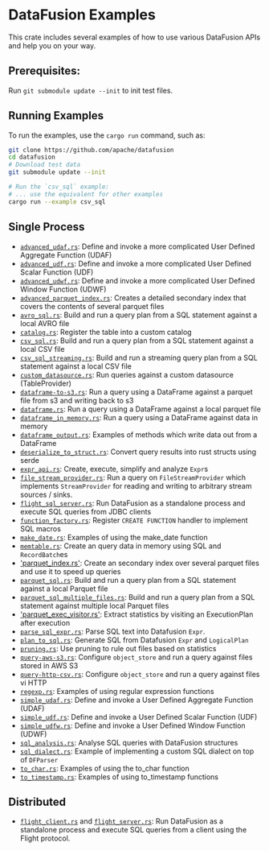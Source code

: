 <!---
  Licensed to the Apache Software Foundation (ASF) under one
  or more contributor license agreements.  See the NOTICE file
  distributed with this work for additional information
  regarding copyright ownership.  The ASF licenses this file
  to you under the Apache License, Version 2.0 (the
  "License"); you may not use this file except in compliance
  with the License.  You may obtain a copy of the License at

    http://www.apache.org/licenses/LICENSE-2.0

  Unless required by applicable law or agreed to in writing,
  software distributed under the License is distributed on an
  "AS IS" BASIS, WITHOUT WARRANTIES OR CONDITIONS OF ANY
  KIND, either express or implied.  See the License for the
  specific language governing permissions and limitations
  under the License.
-->

# DataFusion Examples

This crate includes several examples of how to use various DataFusion APIs and help you on your way.

## Prerequisites:

Run `git submodule update --init` to init test files.

## Running Examples

To run the examples, use the `cargo run` command, such as:

```bash
git clone https://github.com/apache/datafusion
cd datafusion
# Download test data
git submodule update --init

# Run the `csv_sql` example:
# ... use the equivalent for other examples
cargo run --example csv_sql
```

## Single Process

- [`advanced_udaf.rs`](examples/advanced_udaf.rs): Define and invoke a more complicated User Defined Aggregate Function (UDAF)
- [`advanced_udf.rs`](examples/advanced_udf.rs): Define and invoke a more complicated User Defined Scalar Function (UDF)
- [`advanced_udwf.rs`](examples/advanced_udwf.rs): Define and invoke a more complicated User Defined Window Function (UDWF)
- [`advanced_parquet_index.rs`](examples/advanced_parquet_index.rs): Creates a detailed secondary index that covers the contents of several parquet files
- [`avro_sql.rs`](examples/avro_sql.rs): Build and run a query plan from a SQL statement against a local AVRO file
- [`catalog.rs`](examples/catalog.rs): Register the table into a custom catalog
- [`csv_sql.rs`](examples/csv_sql.rs): Build and run a query plan from a SQL statement against a local CSV file
- [`csv_sql_streaming.rs`](examples/csv_sql_streaming.rs): Build and run a streaming query plan from a SQL statement against a local CSV file
- [`custom_datasource.rs`](examples/custom_datasource.rs): Run queries against a custom datasource (TableProvider)
- [`dataframe-to-s3.rs`](examples/external_dependency/dataframe-to-s3.rs): Run a query using a DataFrame against a parquet file from s3 and writing back to s3
- [`dataframe.rs`](examples/dataframe.rs): Run a query using a DataFrame against a local parquet file
- [`dataframe_in_memory.rs`](examples/dataframe_in_memory.rs): Run a query using a DataFrame against data in memory
- [`dataframe_output.rs`](examples/dataframe_output.rs): Examples of methods which write data out from a DataFrame
- [`deserialize_to_struct.rs`](examples/deserialize_to_struct.rs): Convert query results into rust structs using serde
- [`expr_api.rs`](examples/expr_api.rs): Create, execute, simplify and analyze `Expr`s
- [`file_stream_provider.rs`](examples/file_stream_provider.rs): Run a query on `FileStreamProvider` which implements `StreamProvider` for reading and writing to arbitrary stream sources / sinks.
- [`flight_sql_server.rs`](examples/flight/flight_sql_server.rs): Run DataFusion as a standalone process and execute SQL queries from JDBC clients
- [`function_factory.rs`](examples/function_factory.rs): Register `CREATE FUNCTION` handler to implement SQL macros
- [`make_date.rs`](examples/make_date.rs): Examples of using the make_date function
- [`memtable.rs`](examples/memtable.rs): Create an query data in memory using SQL and `RecordBatch`es
- ['parquet_index.rs'](examples/parquet_index.rs): Create an secondary index over several parquet files and use it to speed up queries
- [`parquet_sql.rs`](examples/parquet_sql.rs): Build and run a query plan from a SQL statement against a local Parquet file
- [`parquet_sql_multiple_files.rs`](examples/parquet_sql_multiple_files.rs): Build and run a query plan from a SQL statement against multiple local Parquet files
- ['parquet_exec_visitor.rs'](examples/parquet_exec_visitor.rs): Extract statistics by visiting an ExecutionPlan after execution
- [`parse_sql_expr.rs`](examples/parse_sql_expr.rs): Parse SQL text into Datafusion `Expr`.
- [`plan_to_sql.rs`](examples/plan_to_sql.rs): Generate SQL from Datafusion `Expr` and `LogicalPlan`
- [`pruning.rs`](examples/parquet_sql.rs): Use pruning to rule out files based on statistics
- [`query-aws-s3.rs`](examples/external_dependency/query-aws-s3.rs): Configure `object_store` and run a query against files stored in AWS S3
- [`query-http-csv.rs`](examples/query-http-csv.rs): Configure `object_store` and run a query against files vi HTTP
- [`regexp.rs`](examples/regexp.rs): Examples of using regular expression functions
- [`simple_udaf.rs`](examples/simple_udaf.rs): Define and invoke a User Defined Aggregate Function (UDAF)
- [`simple_udf.rs`](examples/simple_udf.rs): Define and invoke a User Defined Scalar Function (UDF)
- [`simple_udfw.rs`](examples/simple_udwf.rs): Define and invoke a User Defined Window Function (UDWF)
- [`sql_analysis.rs`](examples/sql_analysis.rs): Analyse SQL queries with DataFusion structures
- [`sql_dialect.rs`](examples/sql_dialect.rs): Example of implementing a custom SQL dialect on top of `DFParser`
- [`to_char.rs`](examples/to_char.rs): Examples of using the to_char function
- [`to_timestamp.rs`](examples/to_timestamp.rs): Examples of using to_timestamp functions

## Distributed

- [`flight_client.rs`](examples/flight/flight_client.rs) and [`flight_server.rs`](examples/flight/flight_server.rs): Run DataFusion as a standalone process and execute SQL queries from a client using the Flight protocol.
